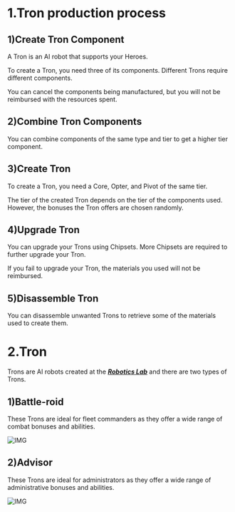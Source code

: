 # 1.Tron production process

## 1)Create Tron Component

  A Tron is an AI robot that supports your Heroes.

To create a Tron, you need three of its components. Different Trons require different components.

You can cancel the components being manufactured, but you will not be reimbursed with the resources spent.



## 2)Combine Tron Components

 You can combine components of the same type and tier to get a higher tier component.



## 3)Create Tron

 To create a Tron, you need a Core, Opter, and Pivot of the same tier.

The tier of the created Tron depends on the tier of the components used. However, the bonuses the Tron offers are chosen randomly.



## 4)Upgrade Tron

 You can upgrade your Trons using Chipsets. More Chipsets are required to further upgrade your Tron.

If you fail to upgrade your Tron, the materials you used will not be reimbursed.



## 5)Disassemble Tron

 You can disassemble unwanted Trons to retrieve some of the materials used to create them.











# 2.Tron

 Trons are AI robots created at the ***<u>Robotics Lab</u>*** and there are two types of Trons.



## 1)Battle-roid

 These Trons are ideal for fleet commanders as they offer a wide range of combat bonuses and abilities.

![IMG]()



## 2)Advisor

 These Trons are ideal for administrators as they offer a wide range of administrative bonuses and abilities.

![IMG]()
